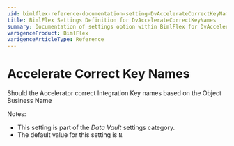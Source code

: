 ```yaml
---
uid: bimlflex-reference-documentation-setting-DvAccelerateCorrectKeyNames
title: BimlFlex Settings Definition for DvAccelerateCorrectKeyNames
summary: Documentation of settings option within BimlFlex for DvAccelerateCorrectKeyNames
varigenceProduct: BimlFlex
varigenceArticleType: Reference
---
```


# Accelerate Correct Key Names

Should the Accelerator correct Integration Key names based on the Object Business Name

Notes:

* This setting is part of the *Data Vault* settings category.
* The default value for this setting is `N`.
